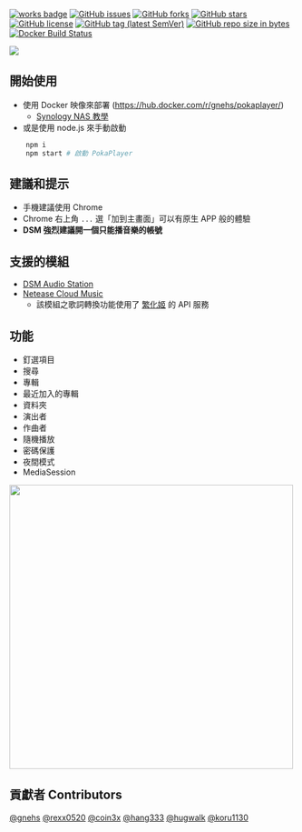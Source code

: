 [![works badge](https://cdn.rawgit.com/nikku/works-on-my-machine/v0.2.0/badge.svg)](https://github.com/nikku/works-on-my-machine)
[![GitHub issues](https://img.shields.io/github/issues/gnehs/PokaPlayer.svg)](https://github.com/gnehs/PokaPlayer/issues)
[![GitHub forks](https://img.shields.io/github/forks/gnehs/PokaPlayer.svg)](https://github.com/gnehs/PokaPlayer/network)
[![GitHub stars](https://img.shields.io/github/stars/gnehs/PokaPlayer.svg)](https://github.com/gnehs/PokaPlayer/stargazers)
[![GitHub license](https://img.shields.io/github/license/gnehs/PokaPlayer.svg)](https://github.com/gnehs/PokaPlayer/blob/master/LICENSE)
[![GitHub tag (latest SemVer)](https://img.shields.io/github/tag/gnehs/PokaPlayer.svg)](https://github.com/gnehs/PokaPlayer/releases/latest)
[![GitHub repo size in bytes](https://img.shields.io/github/repo-size/gnehs/PokaPlayer.svg)](https://github.com/gnehs/PokaPlayer/archive/master.zip)
[![Docker Build Status](https://img.shields.io/docker/build/gnehs/pokaplayer.svg)](https://hub.docker.com/r/gnehs/pokaplayer/)


![](https://i.imgur.com/eOSlvuw.png)


## 開始使用

-   使用 Docker 映像來部署 (https://hub.docker.com/r/gnehs/pokaplayer/)
    -   [Synology NAS 教學](https://github.com/gnehs/PokaPlayer/wiki/%E5%A6%82%E4%BD%95%E5%9C%A8-Synology-NAS-%E4%BD%BF%E7%94%A8-Docker-%E9%83%A8%E7%BD%B2-PokaPlayer)
-   或是使用 node.js 來手動啟動
```bash
    npm i
    npm start # 啟動 PokaPlayer
```

## 建議和提示

-   手機建議使用 Chrome
-   Chrome 右上角 `...` 選「加到主畫面」可以有原生 APP 般的體驗
-   **DSM 強烈建議開一個只能播音樂的帳號**

## 支援的模組

-   [DSM Audio Station](https://www.synology.com/zh-tw/dsm/feature/audio_station)
-   [Netease Cloud Music](https://music.163.com/)
    -   該模組之歌詞轉換功能使用了 [繁化姬](https://zhconvert.org/) 的 API 服務

## 功能

-   釘選項目
-   搜尋
-   專輯
-   最近加入的專輯
-   資料夾
-   演出者
-   作曲者
-   隨機播放
-   密碼保護
-   夜間模式
-   MediaSession

<img src="https://i.imgur.com/cCn2tpJ.png" width="500px">

## 貢獻者 Contributors

[@gnehs](https://github.com/gnehs)
[@rexx0520](https://github.com/rexx0520)
[@coin3x](https://github.com/coin3x)
[@hang333](https://github.com/hang333)
[@hugwalk](https://github.com/hugwalk)
[@koru1130](https://github.com/koru1130)
